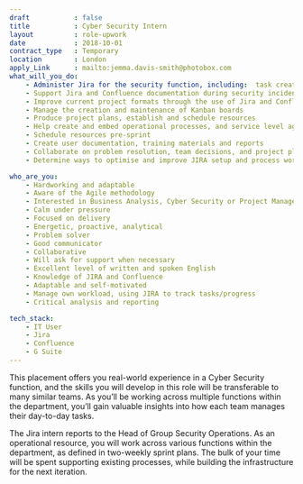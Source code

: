 ```yaml
---
draft           : false
title           : Cyber Security Intern
layout          : role-upwork
date            : 2018-10-01
contract_type   : Temporary
location        : London
apply_Link      : mailto:jemma.davis-smith@photobox.com
what_will_you_do:
    - Administer Jira for the security function, including:  task creation, reporting, customising workflows for multiple projects, creating custom fields, new issue types, workflow statuses, transitions, post-functions, file configurations, mandatory fields, and workflow schemes
    - Support Jira and Confluence documentation during security incidents
    - Improve current project formats through the use of Jira and Confluence
    - Manage the creation and maintenance of Kanban boards 
    - Produce project plans, establish and schedule resources
    - Help create and embed operational processes, and service level agreements
    - Schedule resources pre-sprint
    - Create user documentation, training materials and reports
    - Collaborate on problem resolution, team decisions, and project planning
    - Determine ways to optimise and improve JIRA setup and process workflows

who_are_you:
    - Hardworking and adaptable
    - Aware of the Agile methodology
    - Interested in Business Analysis, Cyber Security or Project Management as a career path
    - Calm under pressure
    - Focused on delivery
    - Energetic, proactive, analytical
    - Problem solver
    - Good communicator
    - Collaborative 
    - Will ask for support when necessary
    - Excellent level of written and spoken English
    - Knowledge of JIRA and Confluence 
    - Adaptable and self-motivated
    - Manage own workload, using JIRA to track tasks/progress
    - Critical analysis and reporting

tech_stack:
    - IT User
    - Jira
    - Confluence
    - G Suite
---
```


This placement offers you real-world experience in a Cyber Security function, and the skills you will develop in this role will be transferable to many similar teams. As you’ll be working across multiple functions within the department, you’ll gain valuable insights into how each team manages their day-to-day tasks.

The Jira intern reports to the Head of Group Security Operations. As an operational resource, you will work across various functions within the department, as defined in two-weekly sprint plans. The bulk of your time will be spent supporting existing processes, while building the infrastructure for the next iteration.

